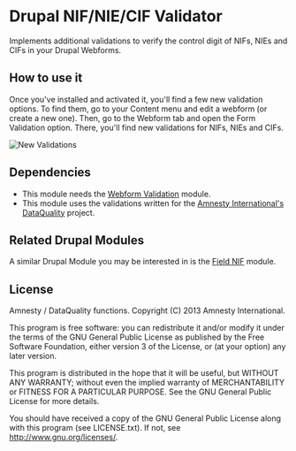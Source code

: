 Drupal NIF/NIE/CIF Validator
============================

Implements additional validations to verify the control digit of NIFs, NIEs and CIFs in your Drupal Webforms.

How to use it
-------------

Once you've installed and activated it, you'll find a few new validation options.
To find them, go to your Content menu and edit a webform (or create a new one).
Then, go to the Webform tab and open the Form Validation option.
There, you'll find new validations for NIFs, NIEs and CIFs.

![New Validations](https://github.com/amnesty/drupal-nif-nie-cif-validator/raw/master/img/new-validations.png "New Validations")

Dependencies
------------

* This module needs the [Webform Validation](https://drupal.org/project/webform_validation) module.
* This module uses the validations written for the [Amnesty International's DataQuality](https://github.com/amnesty/dataquality) project.

Related Drupal Modules
----------------------

A similar Drupal Module you may be interested in is the [Field NIF](https://drupal.org/project/field_nif) module.

License
-------

Amnesty / DataQuality functions. Copyright (C) 2013 Amnesty International.

This program is free software: you can redistribute it and/or modify it under the terms of the GNU General Public License as published by the Free Software Foundation, either version 3 of the License, or (at your option) any later version.

This program is distributed in the hope that it will be useful, but WITHOUT ANY WARRANTY; without even the implied warranty of MERCHANTABILITY or FITNESS FOR A PARTICULAR PURPOSE. See the GNU General Public License for more details.

You should have received a copy of the GNU General Public License along with this program (see LICENSE.txt). If not, see http://www.gnu.org/licenses/.

